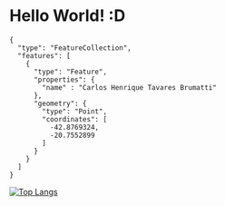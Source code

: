 # Hello World! :D
````
{
  "type": "FeatureCollection",
  "features": [
    {
      "type": "Feature",
      "properties": {
        "name" : "Carlos Henrique Tavares Brumatti"
      },
      "geometry": {
        "type": "Point",
        "coordinates": [
          -42.8769324,
          -20.7552899
        ]
      }
    }
  ]
}
````
[![Top Langs](https://github-readme-stats.vercel.app/api/top-langs/?username=TavaresCarlos&layout=compact)](https://github.com/anuraghazra/github-readme-stats)
